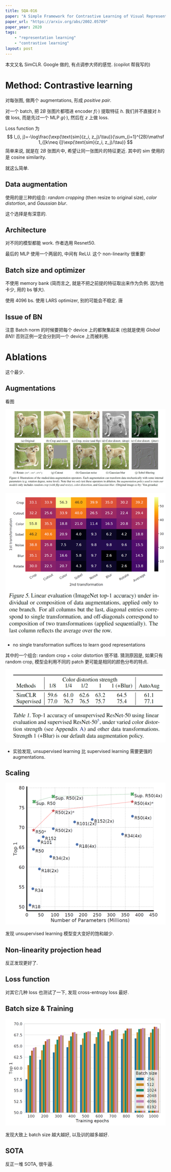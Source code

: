```yaml
---
title: SQA-016
paper: "A Simple Framework for Contrastive Learning of Visual Representations"
paper_url: "https://arxiv.org/abs/2002.05709" 
paper_year: 2020
tags: 
    - "representation learning"
    - "contrastive learning"
layout: post
---
```


本文又名 SimCLR. Google 做的, 有点调参大师的感觉. (copilot 帮我写的)

# Method: Contrastive learning

对每张图, 做两个 augmentations, 形成 *positive pair*. 

对一个 batch, 把 $2B$ 张图片都喂进 encoder $f(\cdot)$ 提取特征 $h$. 我们并不直接对 $h$ 做 loss, 而是先过一个 MLP $g(\cdot)$, 然后在 $z$ 上做 loss.

Loss function 为
$$
l_{i, j}=-\log\frac{\exp(\text{sim}(z_i, z_j)/\tau)}{\sum_{i=1}^{2B}\mathsf 1_{[k\neq i]}\exp(\text{sim}(z_i, z_j)/\tau)}
$$
简单来说, 就是在 $2B$ 张图片中, 希望让同一张图片的特征更近. 其中的 sim 使用的是 cosine similarity.

就这么简单. 

## Data augmentation

使用的是三种的组合: *random cropping* (then resize to original size), *color distortion*, and *Gaussian blur*.

这个选择是有深意的.

## Architecture

对不同的模型都能 work. 作者选用 Resnet50. 

最后的 MLP 使用一个两层的, 中间有 ReLU. 这个 non-linearity 很重要!

## Batch size and optimizer

不使用 memory bank (简而言之, 就是不把之前提的特征取出来作为负例. 因为他卡少, 用的 bs 够大). 

使用 4096 bs. 使用 LARS optimizer, 别的可能会不稳定. 唐

## Issue of BN

注意 Batch norm 的时候要把每个 device 上的都聚集起来 (也就是使用 *Global BN*)! 否则正例一定会分到同一个 device 上而被利用. 

# Ablations

这个最少.

## Augmentations

看图

![image not found](/papers/SQA-016/aug.png)

![image not found](/papers/SQA-016/aug-ablation.png)

- no single transformation suffices to learn good representations

其中的一个组合: random crop + color distortion 很不错. 猜测原因是, 如果只有 random crop, 模型会利用不同的 patch 更可能是相同的颜色分布的特点.

![image not found](/papers/SQA-016/stronger-aug.png)

- 实验发现, unsupervised learning 比 supervised learning 需要更强的 augmentations.

## Scaling

![image not found](/papers/SQA-016/scaling.png)

发现 unsupervised learning 模型变大变好的饱和越少.

## Non-linearity projection head

反正发现更好了.

## Loss function

对其它几种 loss 也测试了一下, 发现 cross-entropy loss 最好.

## Batch size & Training

![image not found](/papers/SQA-016/bs.png)

发现大致上 batch size 越大越好, 以及训的越多越好.

## SOTA

反正一堆 SOTA, 很牛逼.